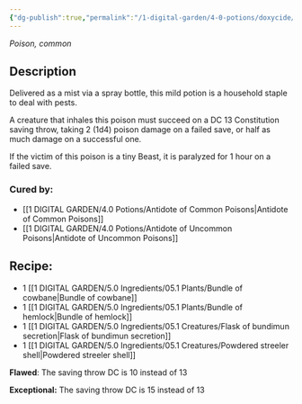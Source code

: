 ```yaml
---
{"dg-publish":true,"permalink":"/1-digital-garden/4-0-potions/doxycide/","tags":["potion","yr2","common"]}
---
```


*Poison, common* 

## Description

Delivered as a mist via a spray bottle, this mild potion is a household staple to deal with pests. 

A creature that inhales this poison must succeed on a DC 13 Constitution saving throw, taking 2 (1d4) poison damage on a failed save, or half as much damage on a successful one.

If the victim of this poison is a tiny Beast, it is paralyzed for 1 hour on a failed save.

### Cured by: 
- [[1 DIGITAL GARDEN/4.0 Potions/Antidote of Common Poisons\|Antidote of Common Poisons]]
- [[1 DIGITAL GARDEN/4.0 Potions/Antidote of Uncommon Poisons\|Antidote of Uncommon Poisons]]

## Recipe:

* 1 [[1 DIGITAL GARDEN/5.0 Ingredients/05.1 Plants/Bundle of cowbane\|Bundle of cowbane]]
* 1 [[1 DIGITAL GARDEN/5.0 Ingredients/05.1 Plants/Bundle of hemlock\|Bundle of hemlock]]
* 1 [[1 DIGITAL GARDEN/5.0 Ingredients/05.1 Creatures/Flask of bundimun secretion\|Flask of bundimun secretion]]
* 1 [[1 DIGITAL GARDEN/5.0 Ingredients/05.1 Creatures/Powdered streeler shell\|Powdered streeler shell]]

**Flawed**:
The saving throw DC is 10 instead of 13

**Exceptional:** 
The saving throw DC is 15 instead of 13
